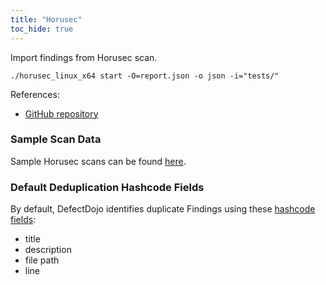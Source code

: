 ```yaml
---
title: "Horusec"
toc_hide: true
---
```

Import findings from Horusec scan.

```shell
./horusec_linux_x64 start -O=report.json -o json -i="tests/"
```

References:
 * [GitHub repository](https://github.com/ZupIT/horusec)
 
### Sample Scan Data
Sample Horusec scans can be found [here](https://github.com/DefectDojo/django-DefectDojo/tree/master/unittests/scans/horusec).

### Default Deduplication Hashcode Fields
By default, DefectDojo identifies duplicate Findings using these [hashcode fields](https://docs.defectdojo.com/en/working_with_findings/finding_deduplication/about_deduplication/):

- title
- description
- file path
- line
